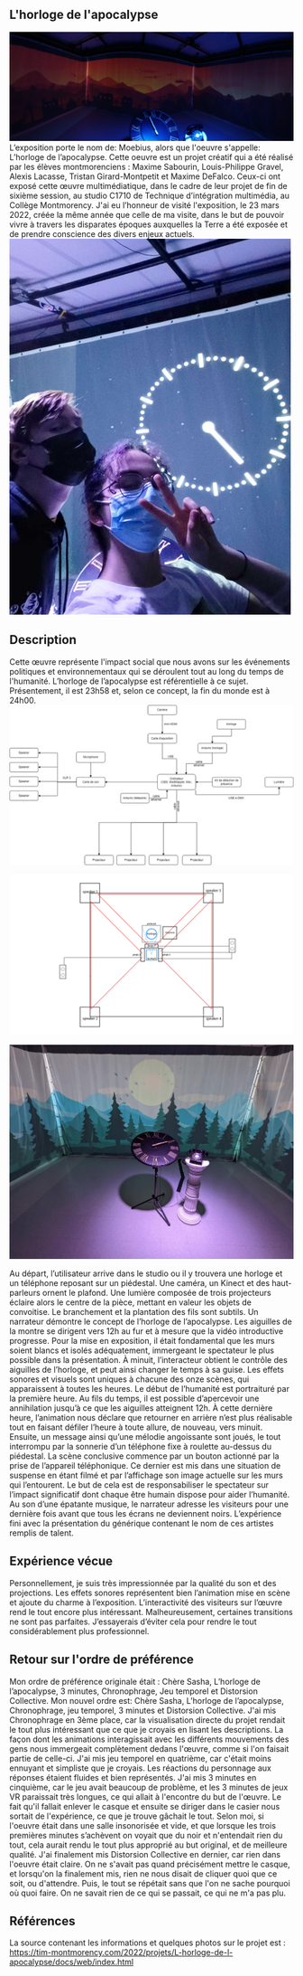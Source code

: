 
## L'horloge de l'apocalypse

![oeuvre](/moebius_horloge_apocalypse/medias/oeuvre.jpg)
L’exposition porte le nom de: Moebius, alors que l'oeuvre s'appelle: L’horloge de l’apocalypse. Cette oeuvre est un projet créatif qui a été réalisé par les élèves montmorenciens : Maxime Sabourin, Louis-Philippe Gravel, Alexis Lacasse, Tristan Girard-Montpetit et Maxime DeFalco. Ceux-ci ont exposé cette œuvre multimédiatique, dans le cadre de leur projet de fin de sixième session, au studio C1710 de Technique d’intégration multimédia, au Collège Montmorency. J'ai eu l’honneur de visité l'exposition, le 23 mars 2022, créée la même année que celle de ma visite, dans le but de pouvoir vivre à travers les disparates époques auxquelles la Terre a été exposée et de prendre conscience des divers enjeux actuels.
![selfie](/moebius_horloge_apocalypse/medias/selfie.jpg)

## Description


Cette œuvre représente l'impact social que nous avons sur les événements politiques et environnementaux qui se déroulent tout au long du temps de l'humanité. L’horloge de l’apocalypse est référentielle à ce sujet. Présentement, il est 23h58 et, selon ce concept, la fin du monde est à 24h00.
![equipement](/moebius_horloge_apocalypse/croquis/schema_equipement.png)

![installation](/moebius_horloge_apocalypse/croquis/schema_installation.png)

![photo_installation](/moebius_horloge_apocalypse/medias/installation_photo.png)

Au départ, l’utilisateur arrive dans le studio ou il y trouvera une horloge et un téléphone reposant sur un piédestal. Une caméra, un Kinect et des haut-parleurs ornent le plafond. Une lumière composée de trois projecteurs éclaire alors le centre de la pièce, mettant en valeur les objets de convoitise. Le branchement et la plantation des fils sont subtils. Un narrateur démontre le concept de l’horloge de l’apocalypse.  Les aiguilles de la montre se dirigent vers 12h au fur et à mesure que la vidéo introductive progresse. Pour la mise en exposition, il était fondamental que les murs soient blancs et isolés adéquatement, immergeant le spectateur le plus possible dans la présentation. À minuit, l’interacteur obtient le contrôle des aiguilles de l’horloge, et peut ainsi changer le temps à sa guise. Les effets sonores et visuels sont uniques à chacune des onze scènes, qui apparaissent à toutes les heures. Le début de l’humanité est portraituré par la première heure. Au fils du temps, il est possible d’apercevoir une annihilation jusqu’à ce que les aiguilles atteignent 12h. À cette dernière heure, l’animation nous déclare que retourner en arrière n’est plus réalisable tout en faisant défiler l’heure à toute allure, de nouveau, vers minuit. Ensuite, un message ainsi qu’une mélodie angoissante sont joués, le tout interrompu par la sonnerie d’un téléphone fixe à roulette au-dessus du piédestal. La scène conclusive commence par un bouton actionné par la prise de l’appareil téléphonique. Ce dernier est mis dans une situation de suspense en étant filmé et par l’affichage son image actuelle sur les murs qui l’entourent. Le but de cela est de responsabiliser le spectateur sur l’impact significatif dont chaque être humain dispose pour aider l’humanité. Au son d’une épatante musique, le narrateur adresse les visiteurs pour une dernière fois avant que tous les écrans ne deviennent noirs. L’expérience fini avec la présentation du générique contenant le nom de ces artistes remplis de talent.


## Expérience vécue

Personnellement, je suis très impressionnée par la qualité du son et des projections. Les effets sonores représentent bien l’animation mise en scène et ajoute du charme à l’exposition. L’interactivité des visiteurs sur l’œuvre rend le tout encore plus intéressant. Malheureusement, certaines transitions ne sont pas parfaites. J’essayerais d’éviter cela pour rendre le tout considérablement plus professionnel.

## Retour sur l'ordre de préférence

Mon ordre de préférence originale était : Chère Sasha, L’horloge de l’apocalypse, 3 minutes, Chronophrage, Jeu temporel et Distorsion Collective.
Mon nouvel ordre est: Chère Sasha, L’horloge de l’apocalypse, Chronophrage, jeu temporel, 3 minutes et Distorsion Collective. 
J'ai mis Chronophrage en 3ème place, car la visualisation directe du projet rendait le tout plus intéressant que ce que je croyais en lisant les descriptions. La façon dont les animations interagissait avec les différents mouvements des gens nous immergeait complètement dedans l'œuvre, comme si l'on faisait partie de celle-ci. J'ai mis jeu temporel en quatrième, car c'était moins ennuyant et simpliste que je croyais. Les réactions du personnage aux réponses étaient fluides et bien représentés. J'ai mis 3 minutes en cinquième, car le jeu avait beaucoup de problème, et les 3 minutes de jeux VR paraissait très longues, ce qui allait à l'encontre du but de l'œuvre. Le fait qu'il fallait enlever le casque et ensuite se diriger dans le casier nous sortait de l'expérience, ce que je trouve gâchait le tout. Selon moi, si l'oeuvre était dans une salle insonorisée et vide, et que lorsque les trois premières minutes s’achèvent on voyait que du noir et n'entendait rien du tout, cela aurait rendu le tout plus approprié au but original, et de meilleure qualité. J'ai finalement mis Distorsion Collective en dernier, car rien dans l'oeuvre était claire. On ne s'avait pas quand précisément mettre le casque, et lorsqu'on la finalement mis, rien ne nous disait de cliquer quoi que ce soit, ou d'attendre. Puis, le tout se répétait sans que l'on ne sache pourquoi où quoi faire. On ne savait rien de ce qui se passait, ce qui ne m'a pas plu.


## Références

La source contenant les informations et quelques photos sur le projet est : https://tim-montmorency.com/2022/projets/L-horloge-de-l-apocalypse/docs/web/index.html



